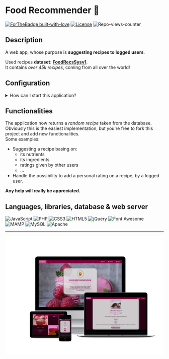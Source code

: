 # Food Recommender 🍟
[![ForTheBadge built-with-love](http://ForTheBadge.com/images/badges/built-with-love.svg)](https://gitHub.com/Amatofrancesco99/)
[![License](https://img.shields.io/github/license/Ileriayo/markdown-badges?style=for-the-badge)](./blob/main/LICENSE)
![Repo-views-counter](https://komarev.com/ghpvc/?username=food-recommender&label=VIEWS&color=blueviolet&style=flat-square)

## Description
A web app, whose purpose is **suggesting recipes to logged users**.

Used recipes **dataset**: [**FoodRecsSysv1**](https://www.kaggle.com/elisaxxygao/foodrecsysv1?select=raw-data_recipe.csv).
<br>
It contains *over 45k recipes*, coming from all over the world!

## Configuration
<details id="configuration">
  <summary>How can I start this application?</summary><br>
  
 1. Open Mamp and start the server.
    1. Not yet downloaded? Go at this [link](https://www.mamp.info/en/downloads/).
 1. Open phpMyAdmin clicking on `WebStart`>`Tools` and create a new db named `food_recommender`.
 1. Fork this project moving in the `document root folder` shown once Mamp app is opened.
 1. Change the [`config.php`](https://github.com/Amatofrancesco99/food-recommender/blob/main/scripts/php/config.php) file, inserting your **MySQL db istance** coordinates.
  1. If you didn't change the info, the `config.php` file does not need to be modified.
 1. Download the [`.sql.zip file`](https://drive.google.com/file/d/1jvNXcg9U4UPF0snDHwQG-WGpWct9B1lP/view?usp=sharing)(containing *users, recipes & reviews tables*) and import it in `food_recommender` db.
    1. Problems with the import procedure, since the imported file is too big?<br>
       Search the `php.ini` file and change this properties:
       ```
       post_max_size = 2048M 
       upload_max_filesize = 2048M 
       max_execution_time = 5000 
       max_input_time = 5000 
       memory_limit = 4096M 
       ```
 1. Insert this link in your browser: `http://localhost:8888/food-recommender/templates/index.php`.
 1. Now the real fun begins...
    1. You can make changes on the project and add new functionalities.

</details>

## Functionalities
The application now returns a *random recipe* taken from the database.<br>
Obviously this is the easiest implementation, but you're free to fork this project and add new functionalities.<br>
Some examples:
- Suggesting a recipe basing on:
  - its nutrients
  - its ingredients
  - ratings given by other users
  - ...
- Handle the possibility to add a personal rating on a recipe, by a logged user.

**Any help will really be appreciated.**

## Languages, libraries, database & web server
![JavaScript](https://a11ybadges.com/badge?logo=javascript)
![PHP](https://a11ybadges.com/badge?logo=php)
![CSS3](https://a11ybadges.com/badge?logo=css3)
![HTML5](https://a11ybadges.com/badge?logo=html5)
![jQuery](https://a11ybadges.com/badge?logo=jquery)
![Font Awesome](https://a11ybadges.com/badge?logo=fontawesome)
![MAMP](https://a11ybadges.com/badge?logo=mamp)
![MySQL](https://a11ybadges.com/badge?logo=mysql)
![Apache](https://a11ybadges.com/badge?logo=apache)

***
![alt image](https://github.com/Amatofrancesco99/food-recommender/blob/main/images/other/mockup.jpg)

